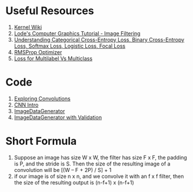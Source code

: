 # Useful Resources

1. [Kernel Wiki](https://en.wikipedia.org/wiki/Kernel_(image_processing))
2. [Lode's Computer Graphics Tutorial - Image Filtering](https://lodev.org/cgtutor/filtering.html)
3. [Understanding Categorical Cross-Entropy Loss, Binary Cross-Entropy Loss, Softmax Loss, Logistic Loss, Focal Loss](https://gombru.github.io/2018/05/23/cross_entropy_loss/)
4. [RMSProp Optimizer](https://www.cs.toronto.edu/~tijmen/csc321/slides/lecture_slides_lec6.pdf)
5. [Loss for Multilabel Vs Multiclass](https://stackoverflow.com/a/59433454/11105356)

# Code
1. [Exploring Convolutions](https://github.com/https-deeplearning-ai/tensorflow-1-public/blob/main/C1/W3/ungraded_labs/C1_W3_Lab_2_exploring_convolutions.ipynb)
2. [CNN Intro](https://github.com/lmoroney/dlaicourse/blob/master/Course%201%20-%20Part%206%20-%20Lesson%202%20-%20Notebook.ipynb)
3. [ImageDataGenerator](https://github.com/https-deeplearning-ai/tensorflow-1-public/blob/main/C1/W4/ungraded_labs/C1_W4_Lab_1_image_generator_no_validation.ipynb)
4. [ImageDataGenerator with Validation](https://github.com/https-deeplearning-ai/tensorflow-1-public/blob/main/C1/W4/ungraded_labs/C1_W4_Lab_2_image_generator_with_validation.ipynb)

# Short Formula
1. Suppose an image has size W x W, the filter has size F x F, the padding is P, and the stride is S. Then the size of the resulting image of a convolution will be [(W – F + 2P) / S] + 1
2.  if our image is of size n x n, and we convolve it with an f x f filter, then the size of the resulting output is (n-f+1) x (n-f+1)
